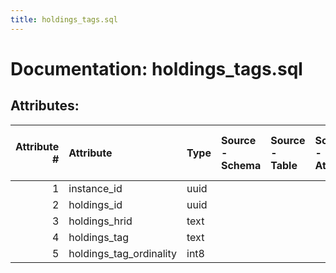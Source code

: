 ```yaml
---
title: holdings_tags.sql
---
```

# Documentation: holdings_tags.sql

## Attributes:

|   Attribute # | Attribute               | Type   | Source - Schema   | Source - Table   | Source - Attribute   | Source - Type   | Source - Multiple values   | Aggregation   | Description   | Notes   |
|--------------:|:------------------------|:-------|:------------------|:-----------------|:---------------------|:----------------|:---------------------------|:--------------|:--------------|:--------|
|             1 | instance_id             | uuid   |                   |                  |                      |                 |                            |               |               |         |
|             2 | holdings_id             | uuid   |                   |                  |                      |                 |                            |               |               |         |
|             3 | holdings_hrid           | text   |                   |                  |                      |                 |                            |               |               |         |
|             4 | holdings_tag            | text   |                   |                  |                      |                 |                            |               |               |         |
|             5 | holdings_tag_ordinality | int8   |                   |                  |                      |                 |                            |               |               |         |